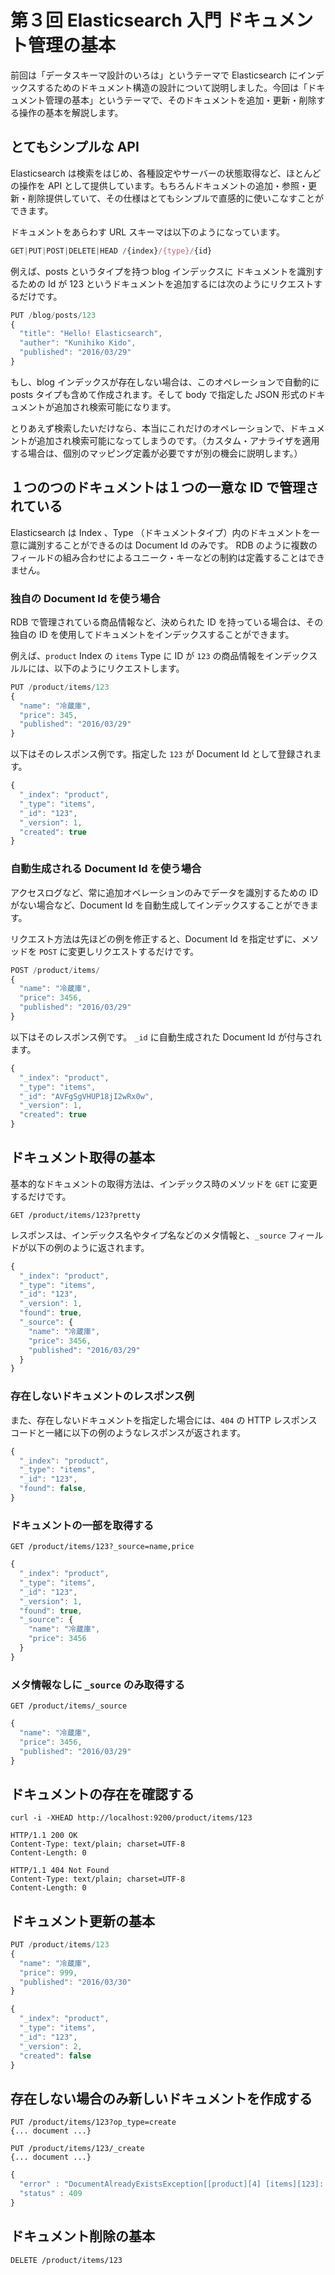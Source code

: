 # 第３回 Elasticsearch 入門 ドキュメント管理の基本
前回は「データスキーマ設計のいろは」というテーマで Elasticsearch にインデックスするためのドキュメント構造の設計について説明しました。今回は「ドキュメント管理の基本」というテーマで、そのドキュメントを追加・更新・削除する操作の基本を解説します。

## とてもシンプルな API
Elasticsearch は検索をはじめ、各種設定やサーバーの状態取得など、ほとんどの操作を API として提供しています。もちろんドキュメントの追加・参照・更新・削除提供していて、その仕様はとてもシンプルで直感的に使いこなすことができます。

ドキュメントをあらわす URL スキーマは以下のようになっています。

```js
GET|PUT|POST|DELETE|HEAD /{index}/{type}/{id}
```

例えば、posts というタイプを持つ blog インデックスに ドキュメントを識別するための Id が 123 というドキュメントを追加するには次のようにリクエストするだけです。

```js
PUT /blog/posts/123
{
  "title": "Hello! Elasticsearch",
  "auther": "Kunihiko Kido",
  "published": "2016/03/29"
}
```

もし、blog インデックスが存在しない場合は、このオペレーションで自動的に posts タイプも含めて作成されます。そして body で指定した JSON 形式のドキュメントが追加され検索可能になります。

とりあえず検索したいだけなら、本当にこれだけのオペレーションで、ドキュメントが追加され検索可能になってしまうのです。（カスタム・アナライザを適用する場合は、個別のマッピング定義が必要ですが別の機会に説明します。）

## １つのつのドキュメントは１つの一意な ID で管理されている
Elasticsearch は Index 、Type （ドキュメントタイプ）内のドキュメントを一意に識別することができるのは Document Id のみです。
RDB のように複数のフィールドの組み合わせによるユニーク・キーなどの制約は定義することはできません。


### 独自の Document Id を使う場合
RDB で管理されている商品情報など、決められた ID を持っている場合は、その独自の ID を使用してドキュメントをインデックスすることができます。

例えば、`product` Index の `items` Type に ID が `123` の商品情報をインデックスルルには、以下のようにリクエストします。

```js
PUT /product/items/123
{
  "name": "冷蔵庫",
  "price": 345,
  "published": "2016/03/29"
}
```

以下はそのレスポンス例です。指定した `123` が Document Id として登録されます。

```js
{
  "_index": "product",
  "_type": "items",
  "_id": "123",
  "_version": 1,
  "created": true
}
```

### 自動生成される Document Id を使う場合
アクセスログなど、常に追加オペレーションのみでデータを識別するための ID がない場合など、Document Id を自動生成してインデックスすることができます。

リクエスト方法は先ほどの例を修正すると、Document Id を指定せずに、メソッドを `POST` に変更しリクエストするだけです。

```js
POST /product/items/
{
  "name": "冷蔵庫",
  "price": 3456,
  "published": "2016/03/29"
}
```

以下はそのレスポンス例です。 `_id` に自動生成された Document Id が付与されます。

```js
{
  "_index": "product",
  "_type": "items",
  "_id": "AVFgSgVHUP18jI2wRx0w",
  "_version": 1,
  "created": true
}
```

## ドキュメント取得の基本
基本的なドキュメントの取得方法は、インデックス時のメソッドを `GET` に変更するだけです。

```
GET /product/items/123?pretty
```

レスポンスは、インデックス名やタイプ名などのメタ情報と、`_source` フィールドが以下の例のように返されます。

```js
{
  "_index": "product",
  "_type": "items",
  "_id": "123",
  "_version": 1,
  "found": true,
  "_source": {
    "name": "冷蔵庫",
    "price": 3456,
    "published": "2016/03/29"    
  }
}
```

### 存在しないドキュメントのレスポンス例
また、存在しないドキュメントを指定した場合には、`404` の HTTP レスポンスコードと一緒に以下の例のようなレスポンスが返されます。

```js
{
  "_index": "product",
  "_type": "items",
  "_id": "123",
  "found": false,  
}
```

### ドキュメントの一部を取得する

```
GET /product/items/123?_source=name,price
```

```js
{
  "_index": "product",
  "_type": "items",
  "_id": "123",
  "_version": 1,
  "found": true,
  "_source": {
    "name": "冷蔵庫",
    "price": 3456
  }
}
```

### メタ情報なしに `_source` のみ取得する

```
GET /product/items/_source
```


```js
{
  "name": "冷蔵庫",
  "price": 3456,
  "published": "2016/03/29"
}
```

## ドキュメントの存在を確認する

```
curl -i -XHEAD http://localhost:9200/product/items/123
```

```
HTTP/1.1 200 OK
Content-Type: text/plain; charset=UTF-8
Content-Length: 0
```


```
HTTP/1.1 404 Not Found
Content-Type: text/plain; charset=UTF-8
Content-Length: 0
```

## ドキュメント更新の基本

```js
PUT /product/items/123
{
  "name": "冷蔵庫",
  "price": 999,
  "published": "2016/03/30"
}
```


```js
{
  "_index": "product",
  "_type": "items",
  "_id": "123",
  "_version": 2,
  "created": false
}
```

## 存在しない場合のみ新しいドキュメントを作成する

```
PUT /product/items/123?op_type=create
{... document ...}
```

```
PUT /product/items/123/_create
{... document ...}
```


```js
{
  "error" : "DocumentAlreadyExistsException[[product][4] [items][123]: document already exists]",
  "status" : 409
}
```

## ドキュメント削除の基本

```
DELETE /product/items/123
```
